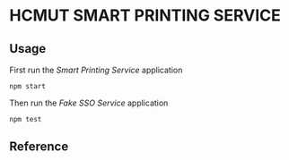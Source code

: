 # HCMUT SMART PRINTING SERVICE

## Usage

First run the _Smart Printing Service_ application

```shell
npm start
```

Then run the _Fake SSO Service_ application

```shell
npm test
```

## Reference
